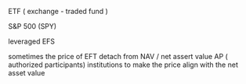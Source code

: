ETF ( exchange - traded fund )

S&P 500  (SPY)

leveraged EFS 

sometimes the price of EFT detach from NAV / net assert value
AP ( authorized participants) institutions to make the price align with the net asset value
